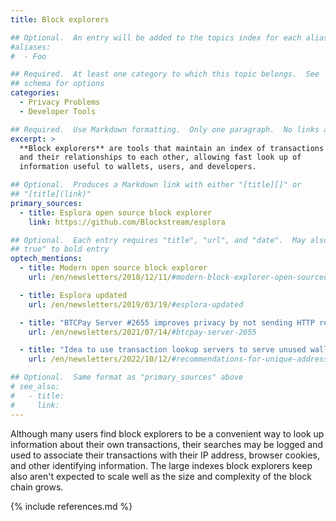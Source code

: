 ```yaml
---
title: Block explorers

## Optional.  An entry will be added to the topics index for each alias
#aliases:
#  - Foo

## Required.  At least one category to which this topic belongs.  See
## schema for options
categories:
  - Privacy Problems
  - Developer Tools

## Required.  Use Markdown formatting.  Only one paragraph.  No links allowed.
excerpt: >
  **Block explorers** are tools that maintain an index of transactions
  and their relationships to each other, allowing fast look up of
  information useful to wallets, users, and developers.

## Optional.  Produces a Markdown link with either "[title][]" or
## "[title](link)"
primary_sources:
  - title: Esplora open source block explorer
    link: https://github.com/Blockstream/esplora

## Optional.  Each entry requires "title", "url", and "date".  May also use "feature:
## true" to bold entry
optech_mentions:
  - title: Modern open source block explorer
    url: /en/newsletters/2018/12/11/#modern-block-explorer-open-sourced

  - title: Esplora updated
    url: /en/newsletters/2019/03/19/#esplora-updated

  - title: "BTCPay Server #2655 improves privacy by not sending HTTP referer field to explorers"
    url: /en/newsletters/2021/07/14/#btcpay-server-2655

  - title: "Idea to use transaction lookup servers to serve unused wallet addresses"
    url: /en/newsletters/2022/10/12/#recommendations-for-unique-address-servers

## Optional.  Same format as "primary_sources" above
# see_also:
#   - title:
#     link:
---
```

Although many users find block explorers to be a convenient way to
look up information about their own transactions, their searches may
be logged and used to associate their transactions with their IP
address, browser cookies, and other identifying information.  The
large indexes block explorers keep also aren't expected to scale well
as the size and complexity of the block chain grows.

{% include references.md %}
